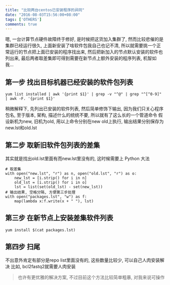```yaml
---
title: "比较两台centos已安装程序的异同"
date: "2016-08-03T15:56:00+08:00"
tags: ['OTHERS']
comments: true
---
```



嗯, 一台计算节点硬件故障终于修好, 是时候把这货加入集群了, 然而比较悲催的是集群已经运行很久, 上面新安装了啥软件包我自己也记不清, 所以就需要挑一个正常运行的节点把上面已安装的程序找出来, 然后把新加入的节点默认安装的软件也列出来, 最后两者取差集即可得到需要在新节点上额外安装的程序列表, 机智如我...
## 第一步 找出目标机器已经安装的软件包列表
```
yum list installed | awk '{print $1}' | grep -v "^@" | grep "^[^0-9]" | awk -F. '{print $1}'
```
稍微解释下, 先列出已安装的软件列表, 然后简单修饰下输出, 因为我们只关心程序包名, 至于版本, 架构, 描述什么的统统不要, 所以就有了这么长的一个管道命令
假设新机为new, 旧机为old, 用以上命令分别在new old上执行, 输出结果分别保存为new.lst和old.lst
## 第二步 取新旧软件包列表的差集
其实就是找出old.lst里面有而new.lst里没有的, 这时候需要上 Python 大法
```
# 取差集
with open("new.lst", "r") as n, open("old.lst", "r") as o:
    new_lst = [i.strip() for i in n]
    old_lst = [i.strip() for i in o]
    lst = list(set(old_lst) - set(new_lst))
# 输出结果, 空格分隔, 方便第三步处理
with open("packages.lst", "w") as f:
    map(lambda x:f.write(x + " "), lst)
```
## 第三步 在新节点上安装差集软件列表
```
yum install $(cat packages.lst)
```
## 第四步 扫尾
不出意外肯定有部分是repo list里面没有的, 这些数量比较少, 可以自己人肉安装解决
比如, bcl2fastq2就需要人肉安装

> 也许有更优雅的解决方案, 不过目前这个方法比较简单粗暴, 对我来说可操作
